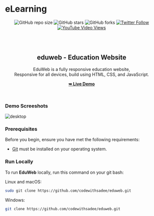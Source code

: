 # eLearning
<div align="center">
  
  ![GitHub repo size](https://img.shields.io/github/repo-size/codewithsadee/eduweb)
  ![GitHub stars](https://img.shields.io/github/stars/codewithsadee/eduweb?style=social)
  ![GitHub forks](https://img.shields.io/github/forks/codewithsadee/eduweb?style=social)
[![Twitter Follow](https://img.shields.io/twitter/follow/codewithsadee_?style=social)](https://twitter.com/intent/follow?screen_name=codewithsadee_)
  [![YouTube Video Views](https://img.shields.io/youtube/views/x26bQPxcFX4?style=social)](https://youtu.be/x26bQPxcFX4)

  <br />
  <br />

  <h2 align="center">eduweb - Education Website</h2>

  EduWeb is a fully responsive education website, <br />Responsive for all devices, build using HTML, CSS, and JavaScript.

  <a href="https://codewithsadee.github.io/eduweb/"><strong>➥ Live Demo</strong></a>

</div>

<br />

### Demo Screeshots

![desktop](https://github.com/user-attachments/assets/2e3a8f2e-8bde-4cab-91ee-5b04a5f7ab1e)


### Prerequisites

Before you begin, ensure you have met the following requirements:

* [Git](https://git-scm.com/downloads "Download Git") must be installed on your operating system.

### Run Locally

To run **EduWeb** locally, run this command on your git bash:

Linux and macOS:

```bash
sudo git clone https://github.com/codewithsadee/eduweb.git
```

Windows:

```bash
git clone https://github.com/codewithsadee/eduweb.git
```

